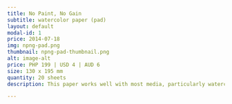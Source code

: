 ```yaml
---
title: No Paint, No Gain
subtitle: watercolor paper (pad)
layout: default
modal-id: 1
price: 2014-07-18
img: npng-pad.png
thumbnail: npng-pad-thumbnail.png
alt: image-alt
price: PHP 199 | USD 4 | AUD 6
size: 130 x 195 mm
quantity: 20 sheets
description: This paper works well with most media, particularly watercolor and gouache. Some warping may occur when you use a lot of water.

---
```

